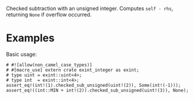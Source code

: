 Checked subtraction with an unsigned integer. Computes `self - rhs`,
returning `None` if overflow occurred.

# Examples

Basic usage:

```
# #![allow(non_camel_case_types)]
# #[macro_use] extern crate exint_integer as exint;
# type uint = exint::uint<4>;
# type int  = exint::int<4>;
assert_eq!(int!(1).checked_sub_unsigned(uint!(2)), Some(int!(-1)));
assert_eq!((int::MIN + int!(2)).checked_sub_unsigned(uint!(3)), None);
```

